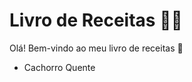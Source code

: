 # Livro de Receitas :woman_cook:

Olá! Bem-vindo ao meu livro de receitas :clap:

- Cachorro Quente 


